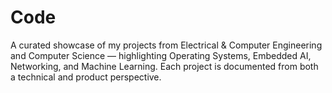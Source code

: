 # Code
A curated showcase of my projects from Electrical &amp; Computer Engineering and Computer Science — highlighting Operating Systems, Embedded AI, Networking, and Machine Learning. Each project is documented from both a technical and product perspective.
